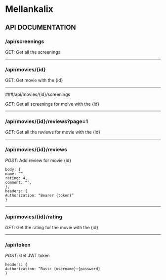 # Mellankalix

## API DOCUMENTATION

### /api/screenings

GET: Get all the screenings  


---

### /api/movies/{id}

GET: Get movie with the {id}  


---

###/api/movies/{id}/screenings

*GET*: Get all screenings for moive with the {id}   

---

### /api/movies/{id}/reviews?page=1

*GET*: Get all the reviews for movie with the {id}  

---

### /api/movies/{id}/reviews


*POST*: Add review for movie {id}
```
body: {
name: “”,
rating: 4,
comment: “”,
},
headers: { 
Authorization: “Bearer {token}” 
}
```

---



### /api/movies/{id}/rating

*GET*: Get the rating for the movie with the {id}  

---

### /api/token

*POST*: Get JWT token

```
headers: { 
Authorization: “Basic {username}:{password} 
}
```
